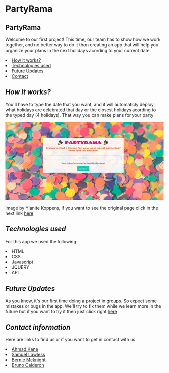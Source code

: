 # PartyRama
 <h2>PartyRama</h2>
<p> Welcome to our first project! 
This time, our team has to show how we work together, and no better way to do it than creating an app that will help you organize your plans in the next holidays acording to your current date.
</p>
            <li>
                <a href="#Works">How it works?</a>
            </li>
            <li>
                <a href="#tech">Technologies used</a>
            </li>
            <li>
            <a href="#Future-Updates">Future Updates</a>
             </li>
             <li>
                 <a href="#contact">Contact</a>
             </li>
           


 

 ## <h2 id="Works"><i> How it works?</i></h2>
 <p>You'll have to type the date that you want, and it will automaticly deploy what holidays are celebrated that day or the closest holidays acording to the typed day (4 holidays). That way you can make plans for your party </p>
 <img src="./assets/readme-image1.jpg" alt="Failed to load the screenshot">
 <p>image by Ylanite Koppens, if you want to see the original page click in the next link <a href="https://www.pexels.com/photo/assorted-colors-paper-cutouts-closeup-photo-796607/" target ="_blank">here</a></p>

  ## <h2 id="tech"><i> Technologies used</i></h2>
<p>For this app we used the following:</p>
<li>HTML</li>
<li>CSS</li>
<li>Javascript</li>
<li>JQUERY</li>
<li>API</li>

 ## <h2 id=Future-Updates><i>Future Updates</i></h2>
 <p>As you know, it's our first time doing a project in groups. So expect some mistakes or bugs in the app. We'll try to fix them while we learn more in the future but if you want to try it then just click right <a href="https://bruno192000.github.io/Holiday/" target="_blank">here</a></p>
 

 ## <h2 id="contact"><i>Contact information</i></h2>

<p>Here are links to find us or if you want to get in contact with us</p>

<li><a href="https://github.com/ahmadkane93" target="_blank">Ahmad Kane</a></li>
    <li><a href="https://github.com/slawless08" target="_blank">Samuel Lawless</a></li>
    <li> <a href="https://github.com/sissyhanks" target="_blank">Bernie Mcknight</a></li>
     <li> <a href="https://github.com/bruno192000" target="_blank">Bruno Calderon</a></li>
